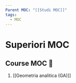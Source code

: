 ```yaml
---
Parent MOC: "[[Studi MOC]]"
tags:
  - MOC
---
```

# Superiori MOC

## Course MOC  📒
1. [[Geometria analitica (GA)]]
